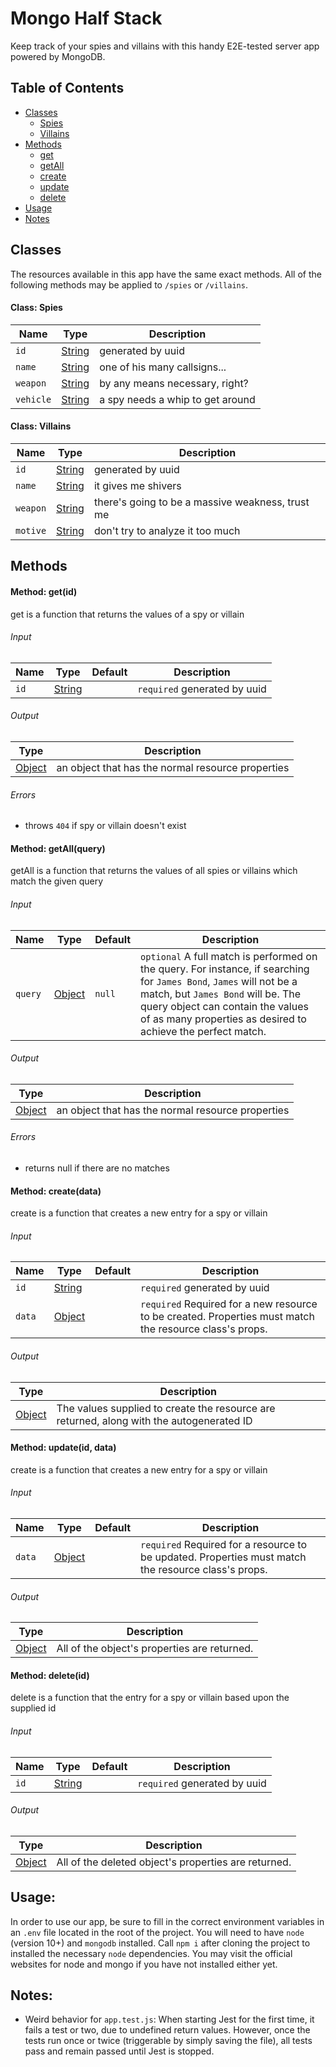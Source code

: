 # Mongo Half Stack

Keep track of your spies and villains with this handy E2E-tested server app powered by MongoDB.

## Table of Contents
* [Classes](#classes)
    * [Spies](#class-spies)
    * [Villains](#class-villains)
* [Methods](#methods)
    * [get](#method-getid)
    * [getAll](#method-getallquery)
    * [create](#method-createdata)
    * [update](#method-updateid-data)
    * [delete](#method-deleteid)
* [Usage](#usage)
* [Notes](#notes)

## Classes

The resources available in this app have the same exact methods. All of the following methods may be applied to `/spies` or `/villains`.

#### Class: Spies

Name | Type | Description
------------ | ------------- | --------------
`id` | [String](https://developer.mozilla.org/en-US/docs/Web/JavaScript/Data_structures#String_type) | generated by uuid
`name` | [String](https://developer.mozilla.org/en-US/docs/Web/JavaScript/Data_structures#String_type) | one of his many callsigns...
`weapon` | [String](https://developer.mozilla.org/en-US/docs/Web/JavaScript/Data_structures#String_type) | by any means necessary, right?
`vehicle` | [String](https://developer.mozilla.org/en-US/docs/Web/JavaScript/Data_structures#String_type) | a spy needs a whip to get around

#### Class: Villains

Name | Type | Description
------------ | ------------- | --------------
`id` | [String](https://developer.mozilla.org/en-US/docs/Web/JavaScript/Data_structures#String_type) | generated by uuid
`name` | [String](https://developer.mozilla.org/en-US/docs/Web/JavaScript/Data_structures#String_type) | it gives me shivers
`weapon` | [String](https://developer.mozilla.org/en-US/docs/Web/JavaScript/Data_structures#String_type) | there's going to be a massive weakness, trust me
`motive` | [String](https://developer.mozilla.org/en-US/docs/Web/JavaScript/Data_structures#String_type) | don't try to analyze it too much


## Methods

#### Method: get(id)

get is a function that returns the values of a spy or villain

###### Input

Name | Type | Default | Description
------------ | ------------- | -------------- | ------------
`id` | [String](https://developer.mozilla.org/en-US/docs/Web/JavaScript/Data_structures#String_type) | | `required` generated by uuid

###### Output

Type | Description
------------ | -------------
[Object](https://developer.mozilla.org/en-US/docs/Web/JavaScript/Data_structures#String_type) | an object that has the normal resource properties

###### Errors

* throws `404` if spy or villain doesn't exist


#### Method: getAll(query)

getAll is a function that returns the values of all spies or villains which match the given query

###### Input

Name | Type | Default | Description
------------ | ------------- | -------------- | ------------
`query` | [Object](https://developer.mozilla.org/en-US/docs/Web/JavaScript/Data_structures#Objects) | `null` | `optional` A full match is performed on the query. For instance, if searching for `James Bond`, `James` will not be a match, but `James Bond` will be. The query object can contain the values of as many properties as desired to achieve the perfect match.

###### Output

Type | Description
------------ | -------------
[Object](https://developer.mozilla.org/en-US/docs/Web/JavaScript/Data_structures#Objects) | an object that has the normal resource properties

###### Errors

* returns null if there are no matches


#### Method: create(data)

create is a function that creates a new entry for a spy or villain

###### Input

Name | Type | Default | Description
------------ | ------------- | -------------- | ------------
`id` | [String](https://developer.mozilla.org/en-US/docs/Web/JavaScript/Data_structures#String_type) | | `required` generated by uuid
`data` | [Object](https://developer.mozilla.org/en-US/docs/Web/JavaScript/Data_structures#Objects) |  | `required` Required for a new resource to be created. Properties must match the resource class's props.

###### Output

Type | Description
------------ | -------------
[Object](https://developer.mozilla.org/en-US/docs/Web/JavaScript/Data_structures#Objects) | The values supplied to create the resource are returned, along with the autogenerated ID


#### Method: update(id, data)

create is a function that creates a new entry for a spy or villain

###### Input

Name | Type | Default | Description
------------ | ------------- | -------------- | ------------
`data` | [Object](https://developer.mozilla.org/en-US/docs/Web/JavaScript/Data_structures#Objects) |  | `required` Required for a resource to be updated. Properties must match the resource class's props.

###### Output

Type | Description
------------ | -------------
[Object](https://developer.mozilla.org/en-US/docs/Web/JavaScript/Data_structures#Objects) | All of the object's properties are returned.

#### Method: delete(id)

delete is a function that the entry for a spy or villain based upon the supplied id

###### Input

Name | Type | Default | Description
------------ | ------------- | -------------- | ------------
`id` | [String](https://developer.mozilla.org/en-US/docs/Web/JavaScript/Data_structures#String_type) | | `required` generated by uuid

###### Output

Type | Description
------------ | -------------
[Object](https://developer.mozilla.org/en-US/docs/Web/JavaScript/Data_structures#Objects) | All of the deleted object's properties are returned.




## Usage:

In order to use our app, be sure to fill in the correct environment variables in an `.env` file located in the root of the project. You will need to have `node` (version 10+) and `mongodb` installed. Call `npm i` after cloning the project to installed the necessary `node` dependencies. You may visit the official websites for node and mongo if you have not installed either yet.

## Notes:

* Weird behavior for `app.test.js`: When starting Jest for the first time, it fails a test or two, due to undefined return values. However, once the tests run once or twice (triggerable by simply saving the file), all tests pass and remain passed until Jest is stopped.
